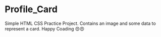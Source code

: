 # Profile_Card
Simple HTML CSS Practice Project.
Contains an image and some data to represent a card.
Happy Coading 😍😍
